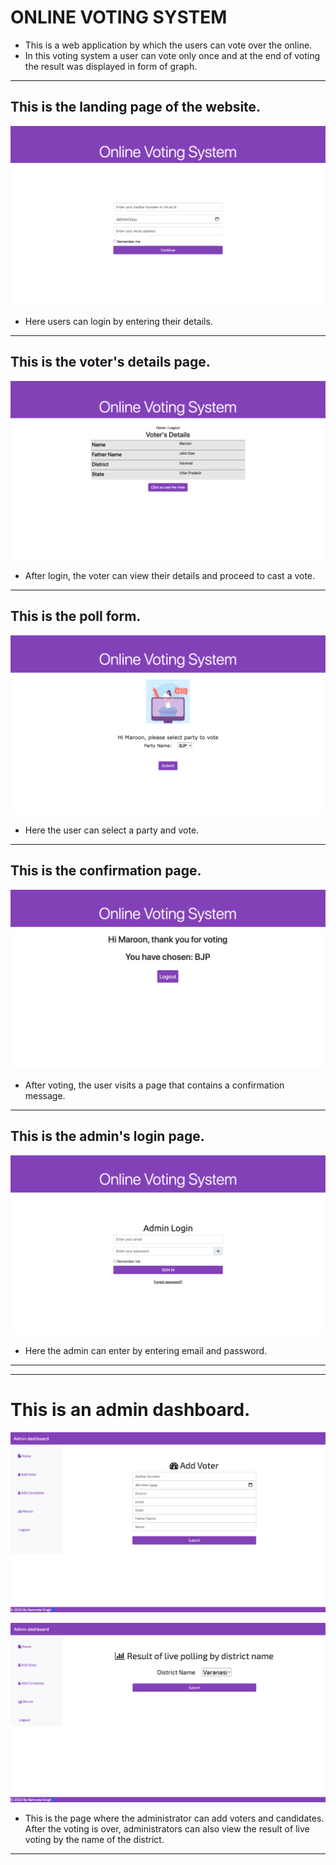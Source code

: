 # ONLINE VOTING SYSTEM

 - This is a web application by which the users can vote over the online.
 - In this voting system a user can vote only once and at the end of voting the result was displayed in form of graph.

***

## This is the landing page of the website.

![User Login](/images/Screenshot2.png "User Login")

- Here users can login by entering their details.

***

## This is the voter's details page.

![Voter's Details](/images/Screenshot3.png "Voter's Details")

- After login, the voter can view their details and proceed to cast a vote.

***

## This is the poll form.

![Poll Form](/images/Screenshot4.png "Poll Form")

- Here the user can select a party and vote.

***

## This is the confirmation page.

![Confirmation Page](/images/Screenshot5.png "Confirmation Page")

- After voting, the user visits a page that contains a confirmation message.

---

## This is the admin's login page.

![Admin LogIn Page](/images/Screenshot6.png "Admin LogIn Page")

- Here the admin can enter by entering email and password.

***

***

# This is an admin dashboard.

![Admin Dashboard](/images/Screenshot7.png "Admin Dashboard")

![Admin Dashboard](/images/Screenshot8.png "Admin Dashboard")

- This is the page where the administrator can add voters and candidates. After the voting is over, administrators can also view the result of live voting by the name of the district.

***












